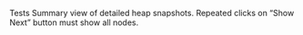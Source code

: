 Tests Summary view of detailed heap snapshots. Repeated clicks on “Show Next” button must show all nodes.

